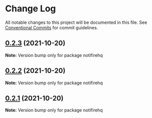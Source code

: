 # Change Log

All notable changes to this project will be documented in this file.
See [Conventional Commits](https://conventionalcommits.org) for commit guidelines.

## [0.2.3](https://github.com/notifirehq/notifire/compare/v0.2.2...v0.2.3) (2021-10-20)

**Note:** Version bump only for package notifirehq





## [0.2.2](https://github.com/notifirehq/notifire/compare/v0.1.4...v0.2.2) (2021-10-20)

**Note:** Version bump only for package notifirehq





## [0.2.1](https://github.com/notifirehq/notifire/compare/v0.1.4...v0.2.1) (2021-10-20)

**Note:** Version bump only for package notifirehq
